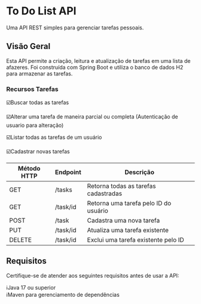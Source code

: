 # To Do List API

Uma API REST simples para gerenciar tarefas pessoais.

## Visão Geral

Esta API permite a criação, leitura e atualização de tarefas em uma lista de afazeres. Foi construída com Spring Boot e utiliza o banco de dados H2 para armazenar as tarefas.

### Recursos Tarefas
:ballot_box_with_check:Buscar todas as tarefas 

:ballot_box_with_check:Alterar uma tarefa de maneira parcial ou completa (Autenticação de usuario para alteração)

:ballot_box_with_check:Listar todas as tarefas de um usuário 

:ballot_box_with_check:Cadastrar novas tarefas

| Método HTTP | Endpoint       | Descrição                                 |
|-------------|----------------|-----------------------------------------|
| GET         | /tasks         | Retorna todas as tarefas cadastradas    |
| GET         | /task/id       | Retorna uma tarefa pelo ID do usuário   |
| POST        | /task          | Cadastra uma nova tarefa                |
| PUT         | /task/id       | Atualiza uma tarefa existente           |
| DELETE      | /task/id       | Exclui uma tarefa existente pelo ID     |

## Requisitos

Certifique-se de atender aos seguintes requisitos antes de usar a API:

:information_source:Java 17 ou superior  
:information_source:Maven para gerenciamento de dependências

